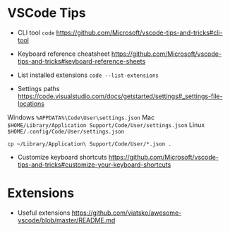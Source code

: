 # VSCode Tips

- CLI tool `code`
https://github.com/Microsoft/vscode-tips-and-tricks#cli-tool

- Keyboard reference cheatsheet
https://github.com/Microsoft/vscode-tips-and-tricks#keyboard-reference-sheets

- List installed extensions
`code --list-extensions`

- Settings paths
https://code.visualstudio.com/docs/getstarted/settings#_settings-file-locations

Windows `%APPDATA%\Code\User\settings.json`
Mac `$HOME/Library/Application Support/Code/User/settings.json`
Linux `$HOME/.config/Code/User/settings.json`

`cp ~/Library/Application\ Support/Code/User/*.json .`

- Customize keyboard shortcuts
https://github.com/Microsoft/vscode-tips-and-tricks#customize-your-keyboard-shortcuts

# Extensions

- Useful extensions
https://github.com/viatsko/awesome-vscode/blob/master/README.md
